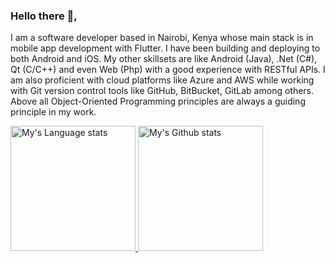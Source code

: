 ### Hello there 👋, 
I am a software developer based in Nairobi, Kenya whose main stack is in mobile app development with Flutter. I have been building and deploying to both Android and iOS. My other skillsets are like Android (Java), .Net (C#), Qt (C/C++) and even Web (Php) with a good experience with RESTful APIs. I am also proficient with cloud platforms like Azure and AWS while working with Git version control tools like GitHub, BitBucket, GitLab among others. Above all Object-Oriented Programming principles are always a guiding principle in my work.

<div>
    <a href="https://github.com/oyonde/github-readme-stats">
        <img height=200
            src="https://github-readme-stats-git-master-rstaa-rickstaa.vercel.app/api/top-langs/?username=oyonde&layout=compact&langs_count=10&hide_border=1&role=OWNER,COLLABORATOR"
            alt="My's Language stats" />
    </a>
    <a href="https://github.com/oyonde/github-readme-stats">
        <img height=200
            src="https://github-readme-stats-git-master-rstaa-rickstaa.vercel.app/api?username=oyonde&show_icons=true&count_private=true&line_height=28&hide_border=1&include_all_commits=true&card_width=450&role=OWNER,COLLABORATOR&exclude_repo=github-readme-stats"
            alt="My's Github stats" />
    </a>
</div>

